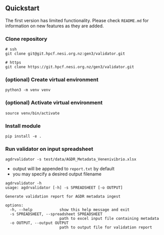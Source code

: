 ## Quickstart

The first version has limited functionality. 
Please check `README.md` for information on new features as 
they are added.

### Clone repository

```
# ssh
git clone git@git.hpcf.nesi.org.nz:gen3/validator.git

# https
git clone https://git.hpcf.nesi.org.nz/gen3/validator.git
```

### (optional) Create virtual environment

`python3 -m venv venv`

### (optional) Activate virtual environment

`source venv/bin/activate`

### Install module

`pip install -e .`

### Run validator on input spreadsheet

`agdrvalidator -s test/data/AGDR_Metadata_Venenivibrio.xlsx`

- output will be appended to `report.txt` by default
- you may specify a desired output filename

```
agdrvalidator -h
usage: agdrvalidator [-h] -s SPREADSHEET [-o OUTPUT]

Generate validation report for AGDR metadata ingest

options:
  -h, --help            show this help message and exit
  -s SPREADSHEET, --spreadsheet SPREADSHEET
                        path to excel input file containing metadata
  -o OUTPUT, --output OUTPUT
                        path to output file for validation report
```